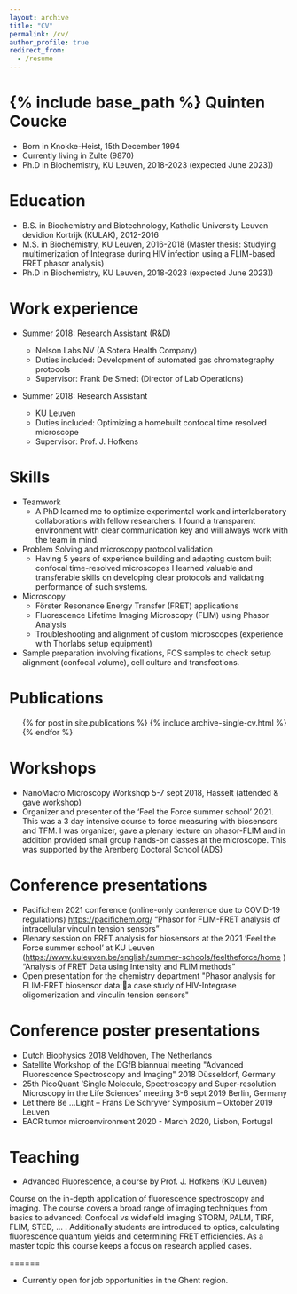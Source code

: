 ```yaml
---
layout: archive
title: "CV"
permalink: /cv/
author_profile: true
redirect_from:
  - /resume
---
```


{% include base_path %}
Quinten Coucke
======
* Born in Knokke-Heist, 15th December 1994
* Currently living in Zulte (9870)
* Ph.D in Biochemistry, KU Leuven, 2018-2023 (expected June 2023))


Education
======
* B.S. in Biochemistry and Biotechnology, Katholic University Leuven devidion Kortrijk (KULAK), 2012-2016
* M.S. in Biochemistry, KU Leuven, 2016-2018 (Master thesis: Studying multimerization of Integrase during HIV infection using a FLIM-based FRET phasor analysis)
* Ph.D in Biochemistry, KU Leuven, 2018-2023 (expected June 2023))

Work experience
======
* Summer 2018: Research Assistant (R&D)
  * Nelson Labs NV (A Sotera Health Company)
  * Duties included: Development of automated gas chromatography protocols
  * Supervisor: Frank De Smedt  (Director of Lab Operations)

* Summer 2018: Research Assistant
  * KU Leuven
  * Duties included: Optimizing a homebuilt confocal time resolved microscope
  * Supervisor: Prof. J. Hofkens

Skills
======
* Teamwork
  * A PhD learned me to optimize experimental work and interlaboratory collaborations with fellow researchers. I found a transparent environment with clear communication key and will always work with the team in mind.
* Problem Solving and microscopy protocol validation
  * Having 5 years of experience building and adapting custom built confocal time-resolved microscopes I learned valuable and transferable skills on developing clear protocols and validating performance of such systems.
* Microscopy
  * Förster Resonance Energy Transfer (FRET) applications
  * Fluorescence Lifetime Imaging Microscopy (FLIM) using Phasor Analysis
  * Troubleshooting and alignment of custom microscopes (experience with Thorlabs setup equipment)
* Sample preparation involving fixations, FCS samples to check setup alignment (confocal volume), cell culture and transfections.

Publications
======
  <ul>{% for post in site.publications %}
    {% include archive-single-cv.html %}
  {% endfor %}</ul>

Workshops
======
* NanoMacro Microscopy Workshop 5-7 sept 2018, Hasselt (attended & gave workshop)
* Organizer and presenter of the ‘Feel the Force summer school’ 2021. This was a 3 day intensive course to force measuring with biosensors and TFM. I was organizer, gave a plenary lecture on phasor-FLIM and in addition provided small group hands-on classes at the microscope. This was supported by the Arenberg Doctoral School (ADS)

Conference presentations
======
* Pacifichem 2021 conference (online-only conference due to COVID-19 regulations)
https://pacifichem.org/
“Phasor for FLIM-FRET analysis of intracellular vinculin tension sensors”
* Plenary session on FRET analysis for biosensors at the 2021 ‘Feel the Force summer school’ at KU Leuven
(https://www.kuleuven.be/english/summer-schools/feeltheforce/home )
“Analysis of FRET Data using Intensity and FLIM methods”
* Open presentation for the chemistry department
"Phasor analysis for FLIM-FRET biosensor data:a case study of HIV-Integrase oligomerization and vinculin tension sensors"

Conference poster presentations
======
* Dutch Biophysics 2018 Veldhoven, The Netherlands
* Satellite Workshop of the DGfB biannual meeting "Advanced Fluorescence Spectroscopy and Imaging" 2018 Düsseldorf, Germany
* 25th PicoQuant ‘Single Molecule, Spectroscopy and Super-resolution Microscopy in the Life Sciences’ meeting 3-6 sept 2019 Berlin, Germany
* Let there Be …Light – Frans De Schryver Symposium – Oktober 2019 Leuven
* EACR tumor microenvironment 2020 - March 2020, Lisbon, Portugal


Teaching
======
* Advanced Fluorescence, a course by Prof. J. Hofkens (KU Leuven)

Course on the in-depth application of fluorescence spectroscopy and imaging. The course covers a broad range of imaging techniques from basics to advanced: Confocal vs widefield imaging STORM, PALM, TIRF, FLIM, STED, ... . Additionally students are introduced to optics, calculating fluorescence quantum yields and determining FRET efficiencies. As a master topic this course keeps a focus on research applied cases.

======
* Currently open for job opportunities in the Ghent region.
